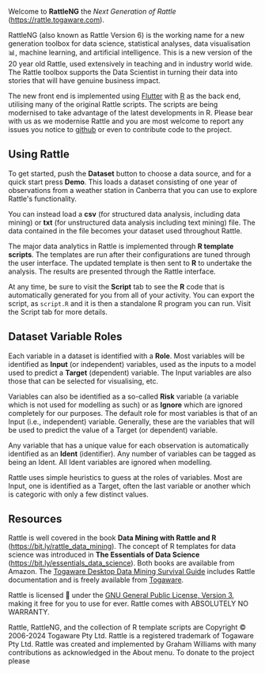 Welcome to **RattleNG** the *Next Generation of Rattle*
(https://rattle.togaware.com).

RattleNG (also known as Rattle Version 6) is the working name for a
new generation toolbox for data science, statistical analyses, data
visualisation 📊, machine learning, and artificial intelligence. This
is a new version of the 20 year old Rattle, used extensively in
teaching and in industry world wide. The Rattle toolbox supports the
Data Scientist in turning their data into stories that will have
genuine business impact.

The new front end is implemented using [Flutter](https://flutter.dev)
with [R](https://r-project.org) as the back end, utilising many of the
original Rattle scripts. The scripts are being modernised to take
advantage of the latest developments in R. Please bear with us as we
modernise Rattle and you are most welcome to report any issues you
notice to [github](https://github.com/gjwgit/rattleng/issues) or even
to contribute code to the project.

> 

## Using Rattle

To get started, push the **Dataset** button to choose a data source,
and for a quick start press **Demo**. This loads a dataset consisting
of one year of observations from a weather station in Canberra that
you can use to explore Rattle's functionality.

You can instead load a **csv** (for structured data analysis,
including data mining) or **txt** (for unstructured data analysis
including text mining) file. The data contained in the file becomes
your dataset used throughout Rattle.

The major data analytics in Rattle is implemented through **R template
scripts**. The templates are run after their configurations are tuned
through the user interface. The updated template is then sent to **R**
to undertake the analysis. The results are presented through the
Rattle interface.

At any time, be sure to visit the **Script** tab to see the **R** code
that is automatically generated for you from all of your activity. You
can export the script, as `script.R` and it is then a standalone R
program you can run. Visit the Script tab for more details.

> 

## Dataset Variable Roles

Each variable in a dataset is identified with a **Role**. Most
variables will be identified as **Input** (or independent) variables,
used as the inputs to a model used to predict a **Target** (dependent)
variable. The Input variables are also those that can be selected for
visualising, etc.

Variables can also be identified as a so-called **Risk** variable (a
variable which is not used for modelling as such) or as **Ignore**
which are ignored completely for our purposes. The default role for
most variables is that of an Input (i.e., independent)
variable. Generally, these are the variables that will be used to
predict the value of a Target (or dependent) variable.

Any variable that has a unique value for each observation is
automatically identified as an **Ident** (identifier). Any number of
variables can be tagged as being an Ident. All Ident variables are
ignored when modelling.

Rattle uses simple heuristics to guess at the roles of variables. Most
are Input, one is identified as a Target, often the last variable or
another which is categoric with only a few distinct values.

> 

## Resources

Rattle is well covered in the book **Data Mining with Rattle and R**
(https://bit.ly/rattle_data_mining). The concept of R templates for
data science was introduced in **The Essentials of Data Science**
(https://bit.ly/essentials_data_science). Both books are available
from Amazon. The [Togaware Desktop Data Mining Survival
Guide](https://datamining.togaware.com) includes Rattle documentation
and is freely available from [Togaware](https://togaware.com).

Rattle is licensed 🪪 under the [GNU General Public License, Version
3](https://www.gnu.org/licenses/gpl-3.0.en.html), making it free for
you to use for ever. Rattle comes with ABSOLUTELY NO WARRANTY.

Rattle, RattleNG, and the collection of R template scripts are
Copyright © 2006-2024 Togaware Pty Ltd. Rattle is a registered
trademark of Togaware Pty Ltd. Rattle was created and implemented by
Graham Williams with many contributions as acknowledged in the About
menu. To donate to the project please 

> 
